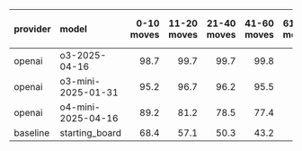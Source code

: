 | provider   | model              |   0-10 moves |   11-20 moves |   21-40 moves |   41-60 moves |   61-80 moves |   81-100 moves |
|:-----------|:-------------------|-------------:|--------------:|--------------:|--------------:|--------------:|---------------:|
| openai     | o3-2025-04-16      |         98.7 |          99.7 |          99.7 |          99.8 |          99.2 |           97.6 |
| openai     | o3-mini-2025-01-31 |         95.2 |          96.7 |          96.2 |          95.5 |          94.1 |           90.4 |
| openai     | o4-mini-2025-04-16 |         89.2 |          81.2 |          78.5 |          77.4 |          71.2 |           67.7 |
| baseline   | starting_board     |         68.4 |          57.1 |          50.3 |          43.2 |          37.7 |           35.7 |